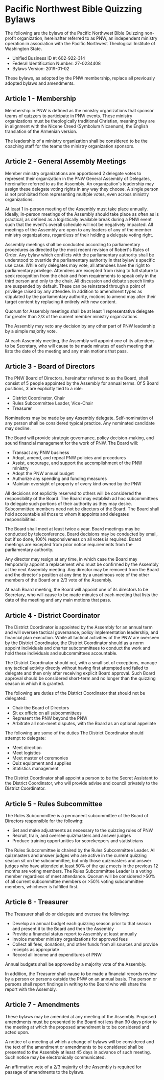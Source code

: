 # Pacific Northwest Bible Quizzing Bylaws

The following are the bylaws of the Pacific Northwest Bible Quizzing non-profit organization, hereinafter referred to as PNW, an independent ministry operation in association with the Pacific Northwest Theological Institute of Washington State.

- Unified Business ID #: 602-922-314
- Federal Identification Number: 27-0234408
- Bylaws Version: 2019-01-02

These bylaws, as adopted by the PNW membership, replace all previously adopted bylaws and amendments.

## Article 1 - Membership

Membership in PNW is defined as the ministry organizations that sponsor teams of quizzers to participate in PNW events. These ministry organizations must be theologically traditional Christian, meaning they are in alignment with the Nicene Creed (Symbolum Nicaenum), the English translation of the Armenian version.

The leadership of a ministry organization shall be considered to be the coaching staff for the teams the ministry organization sponsors.

## Article 2 - General Assembly Meetings

Member ministry organizations are apportioned 2 delegate votes to represent their organization in the PNW General Assembly of Delegates, hereinafter referred to as the Assembly. An organization's leadership may assign these delegate voting rights in any way they choose. A single person is not prohibited from representing multiple votes, even across ministry organizations.

At least 1 in-person meeting of the Assembly must take place annually. Ideally, in-person meetings of the Assembly should take place as often as is practical, as defined as a logistically available break during a PNW event such that the event's overall schedule will not be negatively impacted. All meetings of the Assembly are open to any leaders of any of the member ministry organizations, regardless of their holding a delegate voting right.

Assembly meetings shall be conducted according to parliamentary procedures as directed by the most recent revision of Robert's Rules of Order. Any bylaw which conflicts with the parliamentary authority shall be understood to override the parliamentary authority in that bylaw's specific use case. While only delegates may vote, all attendees have the right to parliamentary privilege. Attendees are excepted from rising to full stature to seek recognition from the chair and from requirements to speak only in the third person and only to the chair. All discussion and debate speech limits are suspended by default. These can be reinstated through a point of privilege raised by any attendee. In addition to amendment types as stipulated by the parliamentary authority, motions to amend may alter their target content by replacing it entirely with new content.

Quorum for Assembly meetings shall be at least 1 representative delegate for greater than 2/3 of the current member ministry organizations.

The Assembly may veto any decision by any other part of PNW leadership by a simple majority vote.

At each Assembly meeting, the Assembly will appoint one of its attendees to be Secretary, who will cause to be made minutes of each meeting that lists the date of the meeting and any main motions that pass.

## Article 3 - Board of Directors

The PNW Board of Directors, hereinafter referred to as the Board, shall consist of 5 people appointed by the Assembly for annual terms.  Of 5 Board positions, 3 are explicitly tied to a role:

- District Coordinator, Chair
- Rules Subcommittee Leader, Vice-Chair
- Treasurer

Nominations may be made by any Assembly delegate. Self-nomination of any person shall be considered typical practice. Any nominated candidate may decline.

The Board will provide strategic governance, policy decision-making, and sound financial management for the work of PNW. The Board will:

- Transact any PNW business
- Adopt, amend, and repeal PNW policies and procedures
- Assist, encourage, and support the accomplishment of the PNW ministry
- Adopt the PNW annual budget
- Authorize any spending and funding measures
- Maintain oversight of property of every kind owned by the PNW

All decisions not explicitly reserved to others will be considered the responsibility of the Board. The Board may establish ad hoc subcommittees to delegate such portions of their authority as they may desire. Subcommittee members need not be directors of the Board. The Board shall hold accountable all those to whom it appoints and delegates responsibilities.

The Board shall meet at least twice a year. Board meetings may be conducted by teleconference. Board decisions may be conducted by email, but if so done, 100% responsiveness on all votes is required. Board meetings are excepted from prior notice requirements from the parliamentary authority.

Any director may resign at any time, in which case the Board may temporarily appoint a replacement who must be confirmed by the Assembly at the next Assembly meeting. Any director may be removed from the Board and the director's position at any time by a unanimous vote of the other members of the Board or a 2/3 vote of the Assembly.

At each Board meeting, the Board will appoint one of its directors to be Secretary, who will cause to be made minutes of each meeting that lists the date of the meeting and any main motions that pass.

## Article 4 - District Coordinator

The District Coordinator is appointed by the Assembly for an annual term and will oversee tactical governance, policy implementation leadership, and financial plan execution. While all tactical activities of the PNW are overseen by the District Coordinator, the District Coordinator should as a norm appoint individuals and charter subcommittees to conduct the work and hold these individuals and subcommittees accountable.

The District Coordinator should not, with a small set of exceptions, manage any tactical activity directly without having first attempted and failed to delegate and then only after receiving explicit Board approval. Such Board approval should be considered short-term and no longer than the quizzing season in which it is granted.

The following are duties of the District Coordinator that should not be delegated:

- Chair the Board of Directors
- Sit ex officio on all subcommittees
- Represent the PNW beyond the PNW
- Arbitrate all non-meet disputes, with the Board as an optional appellate

The following are some of the duties The District Coordinator should attempt to delegate:

- Meet direction
- Meet logistics
- Meet master of ceremonies
- Quiz equipment and supplies
- Statistics management

The District Coordinator shall appoint a person to be the Secret Assistant to the District Coordinator, who will provide advise and council privately to the District Coordinator.

## Article 5 - Rules Subcommittee

The Rules Subcommittee is a permanent subcommittee of the Board of Directors responsible for the following:

- Set and make adjustments as necessary to the quizzing rules of PNW
- Recruit, train, and oversee quizmasters and answer judges
- Produce training opportunities for scorekeepers and statisticians

The Rules Subcommittee is chaired by the Rules Subcommittee Leader. All quizmasters and answer judges who are active in the current quizzing season sit on the subcommittee, but only those quizmasters and answer judges who have attended at least 50% of the quiz meets in the previous 12 months are voting members. The Rules Subcommittee Leader is a voting member regardless of meet attendance. Quorum will be considered >50% of all current subcommittee members or >50% voting subcommittee members, whichever is fulfilled first.

## Article 6 - Treasurer

The Treasurer shall do or delegate and oversee the following:

- Develop an annual budget each quizzing season prior to that season and present it to the Board and then the Assembly
- Provide a financial status report to Assembly at least annually
- Invoice member ministry organizations for approved fees
- Collect all fees, donations, and other funds from all sources and provide receipts as appropriate
- Record all income and expenditures of PNW

Annual budgets shall be approved by a majority vote of the Assembly.

In addition, the Treasurer shall cause to be made a financial records review by a person or persons outside the PNW on an annual basis. The person or persons shall report findings in writing to the Board who will share the report with the Assembly.

## Article 7 - Amendments

These bylaws may be amended at any meeting of the Assembly. Proposed amendments must be presented to the Board not less than 90 days prior to the meeting at which the proposed amendment is to be considered and acted upon.

A notice of a meeting at which a change of bylaws will be considered and the text of the amendment or amendments to be considered shall be presented to the Assembly at least 45 days in advance of such meeting. Such notice may be electronically communicated.

An affirmative vote of a 2/3 majority of the Assembly is required for passage of amendments to the bylaws.
